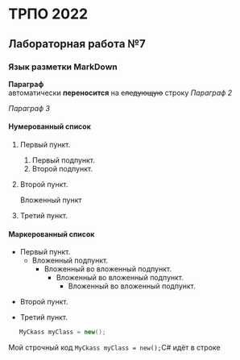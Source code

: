 ТРПО 2022
=========

 Лабораторная работа №7
--------------------------

### Язык разметки MarkDown

**Параграф**  
автоматически __переносится__ на ~~следующую~~ строку
*Параграф 2*

_Параграф 3_

#### Нумерованный список

1. Первый пункт.
   1. Первый подпункт.
   2. Второй подпункт.
3. Второй пункт.

   Вложенный пункт
5. Третий пункт.

#### Маркерованный список

* Первый пункт.
   * Вложенный подпункт.
      - Вложенный во вложенный подпункт.
         - Вложенный во вложенный подпункт.
            - Вложенный во вложенный подпункт.
- Второй пункт.
+ Третий пункт.

```C#
   MyCkass myClass = new();
```

Мой строчный код `MyCkass myClass = new();`C# идёт в строке
